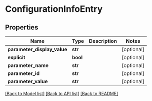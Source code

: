 # ConfigurationInfoEntry

## Properties
Name | Type | Description | Notes
------------ | ------------- | ------------- | -------------
**parameter_display_value** | **str** |  | [optional] 
**explicit** | **bool** |  | [optional] 
**parameter_name** | **str** |  | [optional] 
**parameter_id** | **str** |  | [optional] 
**parameter_value** | **str** |  | [optional] 

[[Back to Model list]](../README.md#documentation-for-models) [[Back to API list]](../README.md#documentation-for-api-endpoints) [[Back to README]](../README.md)


